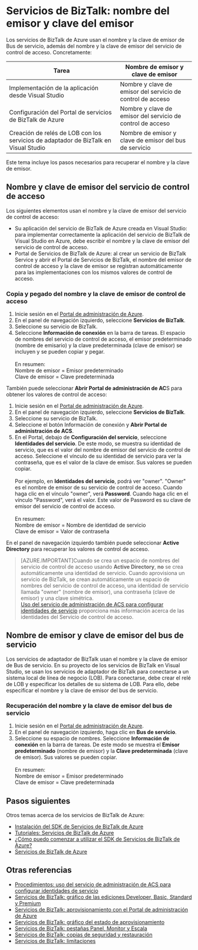 <properties 
	pageTitle="Nombre del emisor y clave del emisor en Servicios de BizTalk | Azure" 
	description="Obtenga información acerca de cómo recuperar el Nombre del emisor y la Clave de emisor para el Bus de servicio o Control de acceso (ACS) en Servicios de BizTalk. MABS, WABS" 
	services="biztalk-services" 
	documentationCenter="" 
	authors="MandiOhlinger" 
	manager="dwrede" 
	editor=""/>

<tags 
	ms.service="biztalk-services" 
	ms.workload="integration" 
	ms.tgt_pltfrm="na" 
	ms.devlang="na" 
	ms.topic="article" 
	ms.date="06/07/2015" 
	ms.author="mandia"/>




# Servicios de BizTalk: nombre del emisor y clave del emisor

Los servicios de BizTalk de Azure usan el nombre y la clave de emisor de Bus de servicio, además del nombre y la clave de emisor del servicio de control de acceso. Concretamente:

Tarea | Nombre de emisor y clave de emisor
--- | ---
Implementación de la aplicación desde Visual Studio | Nombre y clave de emisor del servicio de control de acceso
Configuración del Portal de servicios de BizTalk de Azure | Nombre y clave de emisor del servicio de control de acceso
Creación de relés de LOB con los servicios de adaptador de BizTalk en Visual Studio | Nombre de emisor y clave de emisor del bus de servicio

Este tema incluye los pasos necesarios para recuperar el nombre y la clave de emisor.

## Nombre y clave de emisor del servicio de control de acceso
Los siguientes elementos usan el nombre y la clave de emisor del servicio de control de acceso:

- Su aplicación del servicio de BizTalk de Azure creada en Visual Studio: para implementar correctamente la aplicación del servicio de BizTalk de Visual Studio en Azure, debe escribir el nombre y la clave de emisor del servicio de control de acceso. 
- Portal de Servicios de BizTalk de Azure: al crear un servicio de BizTalk Service y abrir el Portal de Servicios de BizTalk, el nombre del emisor de control de acceso y la clave de emisor se registran automáticamente para las implementaciones con los mismos valores de control de acceso.

### Copia y pegado del nombre y la clave de emisor de control de acceso

1. Inicie sesión en el [Portal de administración de Azure](http://go.microsoft.com/fwlink/p/?LinkID=213885).
2. En el panel de navegación izquierdo, seleccione **Servicios de BizTalk**.
3. Seleccione su servicio de BizTalk. 
4. Seleccione **Información de conexión** en la barra de tareas. El espacio de nombres del servicio de control de acceso, el emisor predeterminado (nombre de emisario) y la clave predeterminada (clave de emisor) se incluyen y se pueden copiar y pegar.<br/><br/> En resumen:<br/> Nombre de emisor = Emisor predeterminado<br/> Clave de emisor = Clave predeterminada


También puede seleccionar **Abrir Portal de administración de AC**S para obtener los valores de control de acceso:

1. Inicie sesión en el [Portal de administración de Azure](http://go.microsoft.com/fwlink/p/?LinkID=213885).
2. En el panel de navegación izquierdo, seleccione **Servicios de BizTalk**.
3. Seleccione su servicio de BizTalk.
4. Seleccione el botón Información de conexión y **Abrir Portal de administración de ACS**.
5. En el Portal, debajo de **Configuración del servicio**, seleccione **Identidades del servicio**. De este modo, se muestra su identidad de servicio, que es el valor del nombre de emisor del servicio de control de acceso. Seleccione el vínculo de su identidad de servicio para ver la contraseña, que es el valor de la clave de emisor. Sus valores se pueden copiar.<br/><br/> Por ejemplo, en **Identidades del servicio**, podrá ver "owner". "Owner" es el nombre de emisor de su servicio de control de acceso. Cuando haga clic en el vínculo "owner", verá **Password**. Cuando haga clic en el vínculo "Password", verá el valor. Este valor de Password es su clave de emisor del servicio de control de acceso. <br/><br/> En resumen:<br/> Nombre de emisor = Nombre de identidad de servicio<br/> Clave de emisor = Valor de contraseña

En el panel de navegación izquierdo también puede seleccionar **Active Directory** para recuperar los valores de control de acceso.

> [AZURE.IMPORTANT]Cuando se crea un espacio de nombres del servicio de control de acceso usando **Active Directory**, **no** se crea automáticamente una identidad de servicio. Cuando aprovisiona un servicio de BizTalk, se crean automáticamente un espacio de nombres del servicio de control de acceso, una identidad de servicio llamada "owner" (nombre de emisor), una contraseña (clave de emisor) y una clave simétrica.<br /> [Uso del servicio de administración de ACS para configurar identidades de servicio](http://go.microsoft.com/fwlink/p/?LinkID=303942) proporciona más información acerca de las identidades del Servicio de control de acceso.


## Nombre de emisor y clave de emisor del bus de servicio
Los servicios de adaptador de BizTalk usan el nombre y la clave de emisor de Bus de servicio. En su proyecto de los servicios de BizTalk en Visual Studio, se usan los servicios de adaptador de BizTalk para conectarse a un sistema local de línea de negocio (LOB). Para conectarse, debe crear el relé de LOB y especificar los detalles de su sistema de LOB. Para ello, debe especificar el nombre y la clave de emisor del bus de servicio.

### Recuperación del nombre y la clave de emisor del bus de servicio

1. Inicie sesión en el [Portal de administración de Azure](http://go.microsoft.com/fwlink/p/?LinkID=213885).
2. En el panel de navegación izquierdo, haga clic en **Bus de servicio**.
3. Seleccione su espacio de nombres. Seleccione **Información de conexión** en la barra de tareas. De este modo se muestra el **Emisor predeterminado** (nombre de emisor) y la **Clave predeterminada** (clave de emisor). Sus valores se pueden copiar.<br/><br/>
En resumen:<br/>
Nombre de emisor = Emisor predeterminado<br/>
Clave de emisor = Clave predeterminada

## Pasos siguientes
Otros temas acerca de los servicios de BizTalk de Azure:

-  [Instalación del SDK de Servicios de BizTalk de Azure](http://go.microsoft.com/fwlink/p/?LinkID=241589)<br/>
-  [Tutoriales: Servicios de BizTalk de Azure](http://go.microsoft.com/fwlink/p/?LinkID=236944)<br/>
-  [¿Cómo puedo comenzar a utilizar el SDK de Servicios de BizTalk de Azure?](http://go.microsoft.com/fwlink/p/?LinkID=302335)<br/>
-  [Servicios de BizTalk de Azure](http://go.microsoft.com/fwlink/p/?LinkID=303664)<br/>


## Otras referencias
-  [Procedimientos: uso del servicio de administración de ACS para configurar identidades de servicio](http://go.microsoft.com/fwlink/p/?LinkID=303942)<br/>
- [Servicios de BizTalk: gráfico de las ediciones Developer, Basic, Standard y Premium](http://go.microsoft.com/fwlink/p/?LinkID=302279)<br/>
- [Servicios de BizTalk: aprovisionamiento con el Portal de administración de Azure](http://go.microsoft.com/fwlink/p/?LinkID=302280)<br/>
- [Servicios de BizTalk: gráfico del estado de aprovisionamiento](http://go.microsoft.com/fwlink/p/?LinkID=329870)<br/>
- [Servicios de BizTalk: pestañas Panel, Monitor y Escala](http://go.microsoft.com/fwlink/p/?LinkID=302281)<br/>
- [Servicios de BizTalk: copias de seguridad y restauración](http://go.microsoft.com/fwlink/p/?LinkID=329873)<br/>
- [Servicios de BizTalk: limitaciones](http://go.microsoft.com/fwlink/p/?LinkID=302282)<br/>
 

<!---HONumber=August15_HO6-->